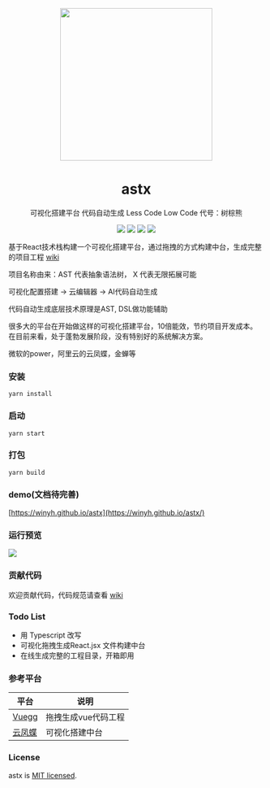 <p align="center">
  <a href="https://winyh.github.io/astx/">
    <img width="300" src="https://github.com/winyh/astx/blob/master/public/bear.svg">
  </a>
</p>

<h1 align="center">astx</h1>

<p align="center">可视化搭建平台 代码自动生成 Less Code Low Code  代号：树棕熊</p>

<div align="center">

![](https://img.shields.io/github/issues/winyh/astx) ![](https://img.shields.io/github/languages/code-size/winyh/astx) ![](https://img.shields.io/github/stars/winyh/astx) ![](https://img.shields.io/github/last-commit/winyh/astx)

</div>


基于React技术栈构建一个可视化搭建平台，通过拖拽的方式构建中台，生成完整的项目工程 [wiki](https://github.com/winyh/astx/wiki)


项目名称由来：AST 代表抽象语法树， X 代表无限拓展可能

可视化配置搭建 -> 云编辑器 -> AI代码自动生成

代码自动生成底层技术原理是AST, DSL做功能辅助

很多大的平台在开始做这样的可视化搭建平台，10倍能效，节约项目开发成本。在目前来看，处于蓬勃发展阶段，没有特别好的系统解决方案。

微软的power，阿里云的云凤蝶，金蝉等

### 安装
```
yarn install 
```

### 启动

```
yarn start
```

### 打包
```
yarn build
```

### demo(文档待完善)

[https://winyh.github.io/astx](https://winyh.github.io/astx/)

### 运行预览

![](https://github.com/winyh/astx/blob/master/public/run.png)

### 贡献代码
欢迎贡献代码，代码规范请查看 [wiki](https://github.com/winyh/astx/wiki)


### Todo List

* 用 Typescript 改写
* 可视化拖拽生成React.jsx 文件构建中台
* 在线生成完整的工程目录，开箱即用


### 参考平台

|  平台   | 说明  |
|  ----  | ----  |
| [Vuegg](https://github.com/vuegg/vuegg)  | 拖拽生成vue代码工程 |
| [云凤蝶](https://www.yunfengdie.com/)  | 可视化搭建中台 |



### License
astx is [MIT licensed](https://opensource.org/licenses/MIT).
